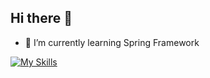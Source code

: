 ## Hi there 👋


- 🌱 I’m currently learning Spring Framework
  

[![My Skills](https://skillicons.dev/icons?i=androidstudio,css,docker,html,idea,java,jenkins,linux,maven,postgres,react,spring,ts)](https://skillicons.dev)
<!--
**KamilDzierzawski/KamilDzierzawski** is a ✨ _special_ ✨ repository because its `README.md` (this file) appears on your GitHub profile.

Here are some ideas to get you started:

- 🔭 I’m currently working on ...
- 🌱 I’m currently learning ...
- 👯 I’m looking to collaborate on ...
- 🤔 I’m looking for help with ...
- 💬 Ask me about ...
- 📫 How to reach me: ...
- 😄 Pronouns: ...
- ⚡ Fun fact: ...
-->
